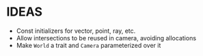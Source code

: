 # IDEAS

* Const initializers for vector, point, ray, etc.
* Allow intersections to be reused in camera, avoiding allocations
* Make `World` a trait and `Camera` parameterized over it
